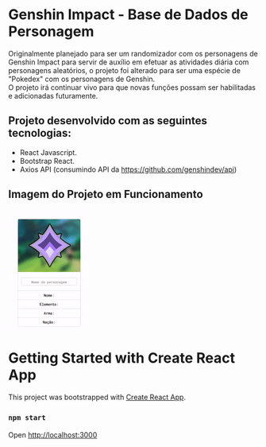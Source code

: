 # Genshin Impact - Base de Dados de Personagem
Originalmente planejado para ser um randomizador com os personagens de Genshin Impact para servir de 
auxílio em efetuar as atividades diária com personagens aleatórios, o projeto foi alterado para ser
uma espécie de "Pokedex" com os personagens de Genshin.<br>
O projeto irá continuar vivo para que novas funções possam ser habilitadas e adicionadas futuramente.
## Projeto desenvolvido com as seguintes tecnologias: 
- React Javascript. 
- Bootstrap React. 
- Axios API (consumindo API da https://github.com/genshindev/api)

## Imagem do Projeto em Funcionamento
<img src="./src/images/genshin%20project.gif" alt="Gif do Projeto em funcionamento">

# Getting Started with Create React App
This project was bootstrapped with [Create React App](https://github.com/facebook/create-react-app).
### `npm start`
Open [http://localhost:3000](http://localhost:3000)
